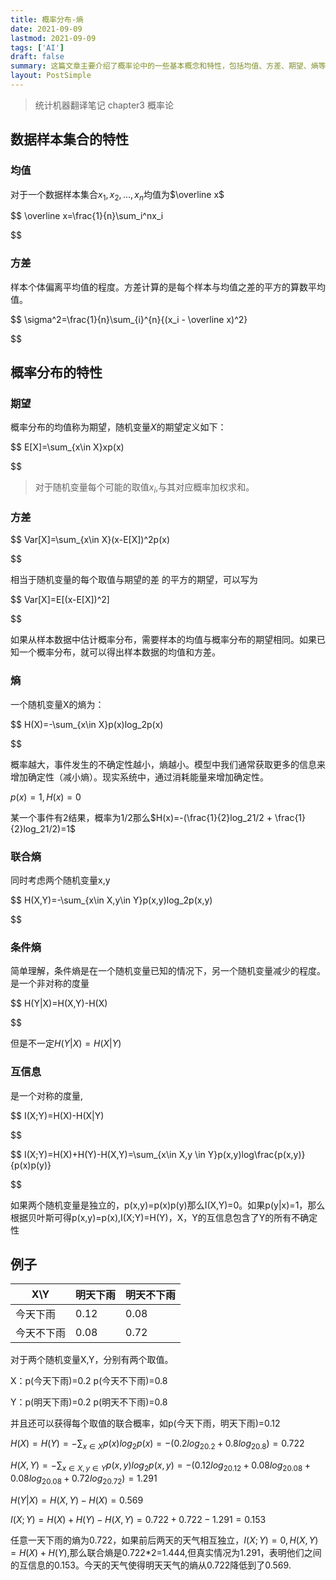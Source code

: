```yaml
---
title: 概率分布-熵
date: 2021-09-09
lastmod: 2021-09-09
tags: ['AI']
draft: false
summary: 这篇文章主要介绍了概率论中的一些基本概念和特性，包括均值、方差、期望、熵等。文章还通过一个具体的天气预报例子，展示了如何计算联合熵、条件熵和互信息，说明了随机变量之间的相互依赖关系。
layout: PostSimple
---
```


> 统计机器翻译笔记 chapter3 概率论

## 数据样本集合的特性

### 均值

对于一个数据样本集合${x_1,x_2,...,x_n}$均值为$\overline x$

$$
\overline x=\frac{1}{n}\sum_i^nx_i


$$

### 方差

样本个体偏离平均值的程度。方差计算的是每个样本与均值之差的平方的算数平均值。

$$
\sigma^2=\frac{1}{n}\sum_{i}^{n}{(x_i - \overline x)^2}


$$

## 概率分布的特性

### 期望

概率分布的均值称为期望，随机变量$X$的期望定义如下：

$$
E[X]=\sum_{x\in X}xp(x)


$$

> 对于随机变量每个可能的取值$x_i$,与其对应概率加权求和。

### 方差

$$
Var[X]=\sum_{x\in X}(x-E[X])^2p(x)


$$

相当于随机变量的每个取值与期望的差 的平方的期望，可以写为

$$
Var[X]=E[(x-E[X])^2]


$$

如果从样本数据中估计概率分布，需要样本的均值与概率分布的期望相同。如果已知一个概率分布，就可以得出样本数据的均值和方差。

### 熵

一个随机变量X的熵为：

$$
H(X)=-\sum_{x\in X}p(x)log_2p(x)


$$

概率越大，事件发生的不确定性越小，熵越小。模型中我们通常获取更多的信息来增加确定性（减小熵）。现实系统中，通过消耗能量来增加确定性。

$p(x)=1,H(x)=0$

某一个事件有2结果，概率为1/2那么$H(x)=-(\frac{1}{2}log_21/2 + \frac{1}{2}log_21/2)=1$

### 联合熵

同时考虑两个随机变量x,y

$$
H(X,Y)=-\sum_{x\in X,y\in Y}p(x,y)log_2p(x,y)


$$

### 条件熵

简单理解，条件熵是在一个随机变量已知的情况下，另一个随机变量减少的程度。是一个非对称的度量

$$
H(Y|X)=H(X,Y)-H(X)


$$

但是不一定$H(Y|X)=H(X|Y)$

### 互信息

是一个对称的度量,

$$
I(X;Y)=H(X)-H(X|Y)


$$

$$
I(X;Y)=H(X)+H(Y)-H(X,Y)=\sum_{x\in X,y \in Y}p(x,y)log\frac{p(x,y)}{p(x)p(y)}


$$

如果两个随机变量是独立的，p(x,y)=p(x)p(y)那么I(X,Y)=0。如果p(y|x)=1，那么根据贝叶斯可得p(x,y)=p(x),I(X;Y)=H(Y)，X，Y的互信息包含了Y的所有不确定性

## 例子

| X\Y        | 明天下雨 | 明天不下雨 |
| ---------- | -------- | ---------- |
| 今天下雨   | 0.12     | 0.08       |
| 今天不下雨 | 0.08     | 0.72       |

对于两个随机变量X,Y，分别有两个取值。

X：p(今天下雨)=0.2 p(今天不下雨)=0.8

Y：p(明天下雨)=0.2 p(明天不下雨)=0.8

并且还可以获得每个取值的联合概率，如p(今天下雨，明天下雨)=0.12

$H(X)=H(Y)=-\sum_{x\in X}p(x)log_2p(x)=-(0.2log_20.2 + 0.8log_20.8)=0.722$

$H(X,Y)=-\sum_{x\in X,y\in Y}p(x,y)log_2p(x,y)=-(0.12log_20.12+0.08log_20.08+0.08log_20.08+0.72log_20.72)=1.291$

$H(Y|X)=H(X,Y)-H(X)=0.569$

$I(X;Y)=H(X)+H(Y)-H(X,Y)=0.722+0.722-1.291=0.153$

任意一天下雨的熵为0.722，如果前后两天的天气相互独立，$I(X;Y)=0,H(X,Y)=H(X)+H(Y)$,那么联合熵是0.722\*2=1.444,但真实情况为1.291，表明他们之间的互信息的0.153。今天的天气使得明天天气的熵从0.722降低到了0.569.
